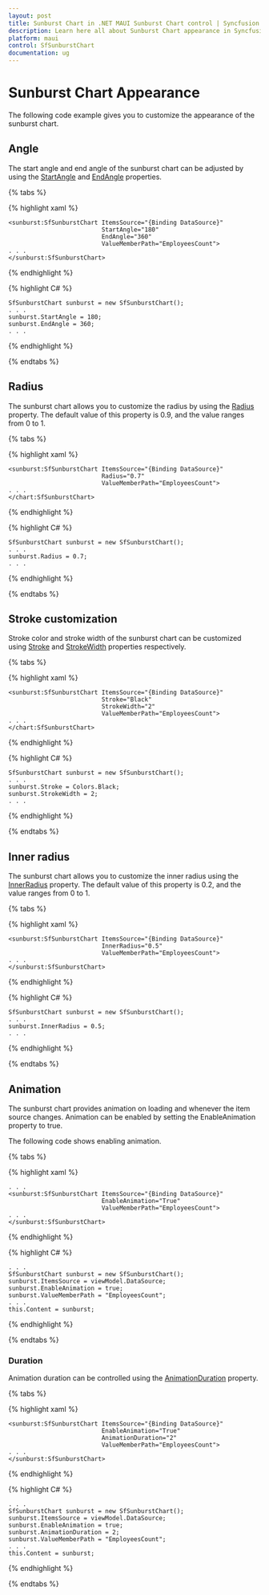 ```yaml
---
layout: post
title: Sunburst Chart in .NET MAUI Sunburst Chart control | Syncfusion
description: Learn here all about Sunburst Chart appearance in Syncfusion .NET MAUI Sunburst Chart control.
platform: maui
control: SfSunburstChart
documentation: ug
---
```


# Sunburst Chart Appearance

The following code example gives you to customize the appearance of the sunburst chart.

## Angle

The start angle and end angle of the sunburst chart can be adjusted by using the [StartAngle]() and [EndAngle]() properties.

{% tabs %} 

{% highlight xaml %}

    <sunburst:SfSunburstChart ItemsSource="{Binding DataSource}" 
                              StartAngle="180" 
                              EndAngle="360"
                              ValueMemberPath="EmployeesCount">
    . . .
    </sunburst:SfSunburstChart>
 
{% endhighlight %}

{% highlight C# %}

    SfSunburstChart sunburst = new SfSunburstChart();
    . . .
    sunburst.StartAngle = 180;
    sunburst.EndAngle = 360;
    . . .

{% endhighlight %}

{% endtabs %}

## Radius

The sunburst chart allows you to customize the radius by using the [Radius]() property. The default value of this property is 0.9, and the value ranges from 0 to 1.

{% tabs %} 

{% highlight xaml %}

    <sunburst:SfSunburstChart ItemsSource="{Binding DataSource}" 
                              Radius="0.7"
                              ValueMemberPath="EmployeesCount">
    . . .
    </chart:SfSunburstChart>
 
{% endhighlight %}

{% highlight C# %}

    SfSunburstChart sunburst = new SfSunburstChart();
    . . .
    sunburst.Radius = 0.7;
    . . .

{% endhighlight %}

{% endtabs %}

## Stroke customization

Stroke color and stroke width of the sunburst chart can be customized using [Stroke]() and [StrokeWidth]() properties respectively.

{% tabs %} 

{% highlight xaml %}

    <sunburst:SfSunburstChart ItemsSource="{Binding DataSource}" 
                              Stroke="Black" 
                              StrokeWidth="2"
                              ValueMemberPath="EmployeesCount">
    . . .
    </chart:SfSunburstChart>
 
{% endhighlight %}

{% highlight C# %}

    SfSunburstChart sunburst = new SfSunburstChart();
    . . .
    sunburst.Stroke = Colors.Black;
    sunburst.StrokeWidth = 2;
    . . .

{% endhighlight %}

{% endtabs %}

## Inner radius

The sunburst chart allows you to customize the inner radius using the [InnerRadius]() property. The default value of this property is 0.2, and the value ranges from 0 to 1.

{% tabs %} 

{% highlight xaml %}

    <sunburst:SfSunburstChart ItemsSource="{Binding DataSource}" 
                              InnerRadius="0.5"
                              ValueMemberPath="EmployeesCount">
    . . .
    </sunburst:SfSunburstChart>
 
{% endhighlight %}

{% highlight C# %}

    SfSunburstChart sunburst = new SfSunburstChart();
    . . .
    sunburst.InnerRadius = 0.5;
    . . .

{% endhighlight %}

{% endtabs %}

## Animation 

The sunburst chart provides animation on loading and whenever the item source changes. Animation can be enabled by setting the EnableAnimation property to true.

The following code shows enabling animation.

{% tabs %} 

{% highlight xaml %}

    . . .
    <sunburst:SfSunburstChart ItemsSource="{Binding DataSource}" 
                              EnableAnimation="True"
                              ValueMemberPath="EmployeesCount">
    . . .
    </sunburst:SfSunburstChart>
 
{% endhighlight %}

{% highlight C# %}

    . . .
    SfSunburstChart sunburst = new SfSunburstChart();
    sunburst.ItemsSource = viewModel.DataSource;
    sunburst.EnableAnimation = true;
    sunburst.ValueMemberPath = "EmployeesCount";
    . . .
    this.Content = sunburst;

{% endhighlight %}

{% endtabs %}

### Duration

Animation duration can be controlled using the [AnimationDuration]() property.

{% tabs %} 

{% highlight xaml %}

    <sunburst:SfSunburstChart ItemsSource="{Binding DataSource}" 
                              EnableAnimation="True"
                              AnimationDuration="2"
                              ValueMemberPath="EmployeesCount">
    . . .
    </sunburst:SfSunburstChart>
 
{% endhighlight %}

{% highlight C# %}

    . . .
    SfSunburstChart sunburst = new SfSunburstChart();
    sunburst.ItemsSource = viewModel.DataSource;
    sunburst.EnableAnimation = true;
    sunburst.AnimationDuration = 2;
    sunburst.ValueMemberPath = "EmployeesCount";
    . . .
    this.Content = sunburst;
          
{% endhighlight %}

{% endtabs %}
